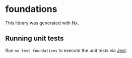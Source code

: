 # foundations

This library was generated with [Nx](https://nx.dev).

## Running unit tests

Run `nx test foundations` to execute the unit tests via [Jest](https://jestjs.io).
